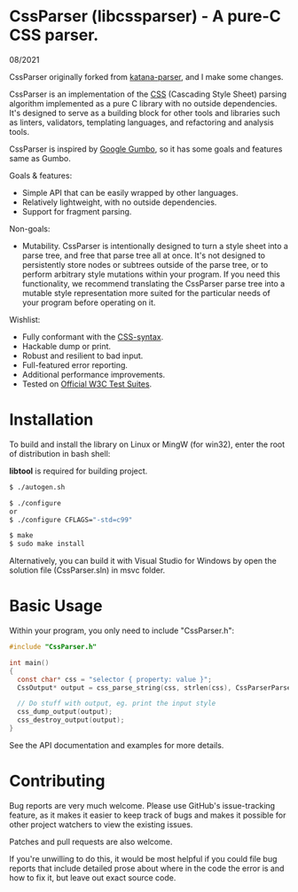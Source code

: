 # CssParser (libcssparser) - A pure-C CSS parser.

08/2021

CssParser originally forked from [katana-parser](https://gitee.com/mirrors/katana-parser), and I make some changes.

CssParser is an implementation of the [CSS][] \(Cascading Style Sheet\) parsing algorithm implemented as a pure C library with no outside dependencies. It's designed to serve as a building block for other tools and libraries such as linters, validators, templating languages, and refactoring and analysis tools.

CssParser is inspired by [Google Gumbo](https://github.com/google/gumbo-parser), so it has some goals and features same as Gumbo.

Goals & features:

* Simple API that can be easily wrapped by other languages.
* Relatively lightweight, with no outside dependencies.
* Support for fragment parsing.

Non-goals:

* Mutability. CssParser is intentionally designed to turn a style sheet into a parse tree, and free that parse tree all at once. It's not designed to persistently store nodes or subtrees outside of the parse tree, or to perform arbitrary style mutations within your program. If you need this functionality, we recommend translating the CssParser parse tree into a mutable style representation more suited for the particular needs of your program before operating on it.

Wishlist:

* Fully conformant with the [CSS-syntax][].
* Hackable dump or print.
* Robust and resilient to bad input.
* Full-featured error reporting.
* Additional performance improvements.
* Tested on [Official W3C Test Suites][].

Installation
============

To build and install the library on Linux or MingW (for win32), enter the root of distribution in bash shell:

**libtool** is required for building project.

```bash
$ ./autogen.sh

$ ./configure
or
$ ./configure CFLAGS="-std=c99"

$ make
$ sudo make install
```

Alternatively, you can build it with Visual Studio for Windows by open the solution file (CssParser.sln) in msvc folder.

Basic Usage
===========

Within your program, you only need to include "CssParser.h":


```C
#include "CssParser.h"

int main()
{
  const char* css = "selector { property: value }";
  CssOutput* output = css_parse_string(css, strlen(css), CssParserParserModeStylesheet);

  // Do stuff with output, eg. print the input style
  css_dump_output(output);
  css_destroy_output(output);
}
```

See the API documentation and examples for more details.

Contributing
============

Bug reports are very much welcome. Please use GitHub's issue-tracking feature, as it makes it easier to keep track of bugs and makes it possible for other project watchers to view the existing issues.

Patches and pull requests are also welcome.

If you're unwilling to do this, it would be most helpful if you could file bug reports that include detailed prose about where in the code the error is and how to fix it, but leave out exact source code.


[CSS]: http://www.w3.org/Style/CSS/current-work
[CSS-syntax]: http://www.w3.org/TR/css3-syntax
[Gumbo]: https://github.com/google/gumbo-parser
[reworkcss/css]: https://github.com/reworkcss/css
[Official W3C Test Suites]: http://www.w3.org/Style/CSS/Test/
[semantic versioning]: http://semver.org/
